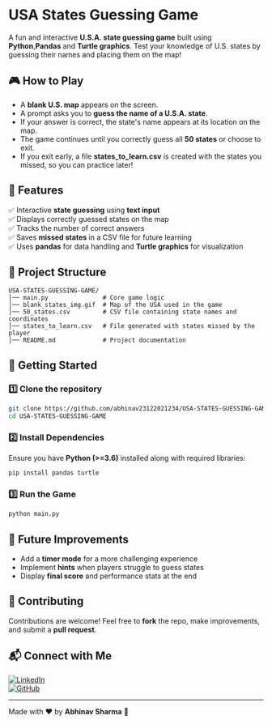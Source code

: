 
# USA States Guessing Game  

A fun and interactive **U.S.A. state guessing game** built using **Python**,**Pandas** and **Turtle graphics**. Test your knowledge of U.S. states by guessing their names and placing them on the map!  

## 🎮 How to Play  
- A **blank U.S. map** appears on the screen.  
- A prompt asks you to **guess the name of a U.S.A. state**.  
- If your answer is correct, the state's name appears at its location on the map.  
- The game continues until you correctly guess all **50 states** or choose to exit.  
- If you exit early, a file **states_to_learn.csv** is created with the states you missed, so you can practice later!  

## 📌 Features  
✅ Interactive **state guessing** using **text input**  
✅ Displays correctly guessed states on the map  
✅ Tracks the number of correct answers  
✅ Saves **missed states** in a CSV file for future learning  
✅ Uses **pandas** for data handling and **Turtle graphics** for visualization  

## 📂 Project Structure  
```
USA-STATES-GUESSING-GAME/
│── main.py               # Core game logic  
│── blank_states_img.gif  # Map of the USA used in the game  
│── 50_states.csv         # CSV file containing state names and coordinates  
│── states_to_learn.csv   # File generated with states missed by the player  
│── README.md             # Project documentation  
```  

## 🚀 Getting Started  
### **1️⃣ Clone the repository**  
```bash
git clone https://github.com/abhinav23122021234/USA-STATES-GUESSING-GAME.git
cd USA-STATES-GUESSING-GAME
```  

### **2️⃣ Install Dependencies**  
Ensure you have **Python (>=3.6)** installed along with required libraries:  
```bash
pip install pandas turtle
```  

### **3️⃣ Run the Game**  
```bash
python main.py
```  

## 🎯 Future Improvements  
- Add a **timer mode** for a more challenging experience  
- Implement **hints** when players struggle to guess states  
- Display **final score** and performance stats at the end  

## 🤝 Contributing  
Contributions are welcome! Feel free to **fork** the repo, make improvements, and submit a **pull request**.  

## 📬 Connect with Me  
[![LinkedIn](https://img.shields.io/badge/LinkedIn-0077B5?style=for-the-badge&logo=linkedin&logoColor=white)](https://www.linkedin.com/in/abhinav-sharma-4876b1282)  
[![GitHub](https://img.shields.io/badge/GitHub-181717?style=for-the-badge&logo=github&logoColor=white)](https://github.com/abhinav23122021234)  

---

Made with ❤️ by **Abhinav Sharma** 🎯
